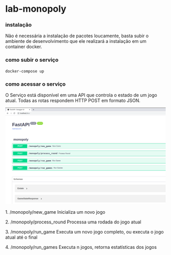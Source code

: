 # lab-monopoly

### instalação
Não é necessária a instalação de pacotes loucamente, basta subir o ambiente de desenvolvimento que ele realizará a instalação em um container docker.

### como subir o serviço
```console
docker-compose up
```

### como acessar o serviço
O Serviço está disponível em uma API que controla o estado de um jogo atual. 
Todas as rotas respondem HTTP POST em formato JSON.

![documentação swagger da aplicação](https://raw.githubusercontent.com/chris-redfield/lab-monopoly/main/images/docs.png)

​1. /monopoly​/new_game
Inicializa um novo jogo

​2. /monopoly​/process_round
Processa uma rodada do jogo atual

​3. /monopoly​/run_game
Executa um novo jogo completo, ou executa o jogo atual até o final

​4. /monopoly​/run_games
Executa n jogos, retorna estatísticas dos jogos
